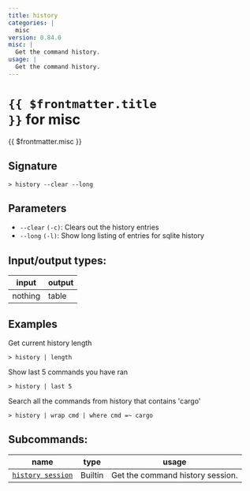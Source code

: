 ```yaml
---
title: history
categories: |
  misc
version: 0.84.0
misc: |
  Get the command history.
usage: |
  Get the command history.
---
```


# <code>{{ $frontmatter.title }}</code> for misc

<div class='command-title'>{{ $frontmatter.misc }}</div>

## Signature

```> history --clear --long```

## Parameters

 -  `--clear` `(-c)`: Clears out the history entries
 -  `--long` `(-l)`: Show long listing of entries for sqlite history


## Input/output types:

| input   | output |
| ------- | ------ |
| nothing | table  |

## Examples

Get current history length
```shell
> history | length

```

Show last 5 commands you have ran
```shell
> history | last 5

```

Search all the commands from history that contains 'cargo'
```shell
> history | wrap cmd | where cmd =~ cargo

```


## Subcommands:

| name                                                   | type    | usage                            |
| ------------------------------------------------------ | ------- | -------------------------------- |
| [`history session`](/commands/docs/history_session.md) | Builtin | Get the command history session. |
